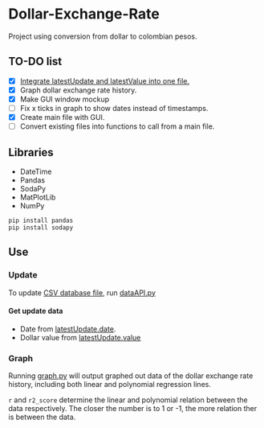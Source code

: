 # Dollar-Exchange-Rate

Project using conversion from dollar to colombian pesos.

## TO-DO list

- [X] [Integrate latestUpdate and latestValue into one file.](https://github.com/alejojimenezz/Dollar-Exchange-Rate/issues/1)
- [X] Graph dollar exchange rate history.
- [X] Make GUI window mockup
- [ ] Fix x ticks in graph to show dates instead of timestamps.
- [X] Create main file with GUI.
- [ ] Convert existing files into functions to call from a main file.

## Libraries

- DateTime
- Pandas
- SodaPy
- MatPlotLib
- NumPy

```
pip install pandas
pip install sodapy
```

## Use

### Update

To update [CSV database file](tasa_cambio.csv), run [dataAPI.py](dataAPI.py)

#### Get update data

- Date from [latestUpdate.date](latestUpdate.py).
- Dollar value from [latestUpdate.value](latestUpdate.py)

### Graph

Running [graph.py](graph.py) will output graphed out data of the dollar exchange rate history, including both linear and polynomial regression lines.

`r` and `r2_score` determine the linear and polynomial relation between the data respectively. The closer the number is to 1 or -1, the more relation ther is between the data.